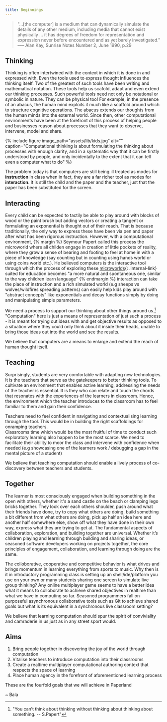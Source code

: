 ```yaml
---
title: Beginnings
---
```

> "...[the computer] is a medium that can dynamically simulate the details of any other medium, including media that cannot exist physically ... it has degrees of freedom for representation and expression never before encountered and as yet barely investigated." <br>
––– Alan Kay, Sunrise Notes Number 2, June 1990, p.29

## Thinking

Thinking is often intertwined with the context in which it is done in and expressed with. 
Even the tools used to express thought influences the thinking itself. 
Two of the greatest of such tools have been writing and mathematical notation. 
These tools help us scafold, adapt and even extend our thinking processes. 
Such powerful tools need not only be notational or symbolic in nature. They can be physical too!
For example, in the presence of an abacus, the human mind exploits it much like a scaffold around which to structure cognitive operations. 
The abacus extends our thoughts from the human minds into the external world. 
Since then, other computational environments have been at the forefront of this process of helping people and businesses reason about processes that they want to observe, intervene, model and share.

{% include figure image_path="assets/lib/kids.jpg" alt="" caption="Computational thinking is about formulating the thinking about processes with enough clarity, and in a systematic way that it can be firstly understood by people, and only incidentally to the extent that it can tell even a computer what to do" %}

The problem today is that computers are still being ill treated as modes for **instruction** in class when in fact, they are a far richer tool as modes for **interaction**. 
It is still the child and the paper and the teacher, just that the paper has been substituted for the screen. 

## Interacting

Every child can be expected to tactily be able to play around with blocks of wood or the paint brush but adding vectors or creating a tangent or formulating an exponential is thought out of their reach. 
That is because traditionally, the only way to express these have been via pen and paper after what has been rigorous instruction. 
However, with a computational environment, 
{% margin %}
Seymour Papert called this process the microworld where all childen engage in creation of little pockets of reality, where they grow a sense of bearing and footing to feel at home in with a piece of knowledge (say counting but in counting using hands world or using coins world etc.). 
He believed computers is the interactive tool through which the process of exploring these [microworlds](/assets/lib/microworlds.pdf){: .internal-link} suited for education becomes "a more natural and spontaneous one, similar to the way children learn language"
{% endmargin %}
interaction can take the place of instruction and a rich simulated world (e.g sheeps vs wolves/wildfires spreading patterns) can easily help kids play around with "abstract concepts" like exponentials and decay functions simply by doing and manipulating simple parameters.

We need a process to support our thinking about other things around us.[^1] 
"Computation" here is just a means of representation of just such a process - it is meant for trying out ideas with and get objective results as opposed to a situation where they could only think about it inside their heads, unable to bring those ideas out into the world and see the results. 

We believe that computers are a means to enlarge and extend the reach of human thought itself.



## Teaching

Surprisingly, students are very comfortable with adapting new technologies. 
It is the teachers that serve as the gatekeepers to better thinking tools.
To cultivate an environment that enables active learning, addressing the needs of the teacher is essential. 
It is they who can relate and touch the chords that resonates with the experiences of the learners in classroom. 
Hence, the environment which the teacher introduces to the classroom has to feel familiar to them and gain their confidence.

Teachers need to feel confident in navigating and contextualising learning through the tool. 
This would be in building the right scaffoldings for onramping teachers.  
Classrooms time which would be the most fruitful of time to conduct such exploratory learning also happen to be the most scarce. 
We need to facilitate their ability to moor the class and intervene with confidence when needed (e.g showcasing one of the learners work / debugging a gap in the mental picture of a student)
 
We believe that teaching computation should enable a lively process of co-discovery between teachers and students. 
 


## Together
  

The learner is most consciously engaged when building something in the open with others, whether it's a sand castle on the beach or clamping lego bricks together. 
They look over each others shoulder, push around what their friends have done, try to copy what others are doing, build something a bit different from what others are doing, pick up half an idea here and another half somewhere else, show off what they have done in their own way, express what they are trying to get at. 
The fundamental aspects of collaboration, exploration, and building together are universal. 
Whether it’s children playing and learning through building and sharing ideas, or seasoned software developers working on projects together, the core principles of engagement, collaboration, and learning through doing are the same.

The colloborative, cooperative and competitive behavior is what drives and brings momentum in learning everything from sports to music. 
Why then is it in introductory programming class is setting up an shell/ide/platform you use on your own or many students sharing one screen to simulate live group thinking? 
Any online multiplayer game seems to have a better idea what it means to colloborate to achieve shared objectives in realtime than what we have in computing so far. 
Seasoned programmers fall on purposeful asynchronous collaborative tools such as Git to achieve shared goals but what is its equivalent in a synchronous live classroom setting? 

We believe that learning computation should spur the spirit of conviviality and camraderie in us just as in any street sport would.



## Aims

1. Bring people together in discovering the joy of the world through computation
2. Vitalise teachers to introduce computation into their classrooms
3. Create a realtime multiplayer computational authoring context that respects the space of learning
4. Place human agency in the forefront of aforementioned learning process

These are the fourfold goals that we will achieve in Paperland

~ Bala



[^1]: "You can’t think about thinking without thinking about thinking about something. -- S.Papert" 
